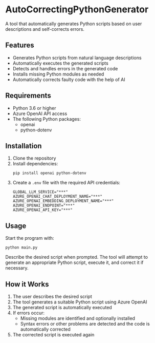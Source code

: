 # AutoCorrectingPythonGenerator

A tool that automatically generates Python scripts based on user descriptions and self-corrects errors.

## Features

- Generates Python scripts from natural language descriptions
- Automatically executes the generated scripts
- Detects and handles errors in the generated code
- Installs missing Python modules as needed
- Automatically corrects faulty code with the help of AI

## Requirements

- Python 3.6 or higher
- Azure OpenAI API access
- The following Python packages:
  - openai
  - python-dotenv

## Installation

1. Clone the repository
2. Install dependencies:
   ```
   pip install openai python-dotenv
   ```
3. Create a `.env` file with the required API credentials:
   ```
   GLOBAL_LLM_SERVICE="***"
   AZURE_OPENAI_CHAT_DEPLOYMENT_NAME="***"
   AZURE_OPENAI_EMBEDDING_DEPLOYMENT_NAME="***"
   AZURE_OPENAI_ENDPOINT="***"
   AZURE_OPENAI_API_KEY="***"
   ```

## Usage

Start the program with:

```
python main.py
```

Describe the desired script when prompted. The tool will attempt to generate an appropriate Python script, execute it, and correct it if necessary.

## How it Works

1. The user describes the desired script
2. The tool generates a suitable Python script using Azure OpenAI
3. The generated script is automatically executed
4. If errors occur:
   - Missing modules are identified and optionally installed
   - Syntax errors or other problems are detected and the code is automatically corrected
5. The corrected script is executed again
